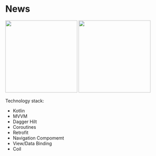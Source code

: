 # News

<div>
<img src="https://user-images.githubusercontent.com/51912680/111685271-c20b5200-8838-11eb-9acb-39e94bcc6f8f.jpg" width=225/>
<img src="https://user-images.githubusercontent.com/51912680/111685378-e5ce9800-8838-11eb-9d61-7d3b130dfedf.jpg" width=225/>
</div>

Technology stack:
- Kotlin
- MVVM
- Dagger Hilt
- Coroutines
- Retrofit
- Navigation Compomemt
- View/Data Binding
- Coil
